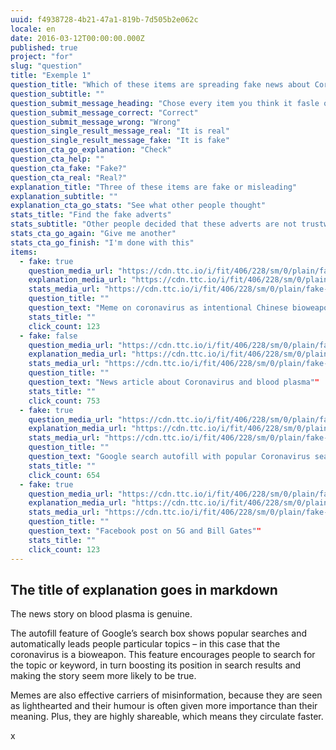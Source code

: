 ```yaml
---
uuid: f4938728-4b21-47a1-819b-7d505b2e062c
locale: en
date: 2016-03-12T00:00:00.000Z
published: true
project: "for"
slug: "question"
title: "Exemple 1"
question_title: "Which of these items are spreading fake news about Coronoavirus?"
question_subtitle: ""
question_submit_message_heading: "Chose every item you think it fasle or misleading"
question_submit_message_correct: "Correct"
question_submit_message_wrong: "Wrong"
question_single_result_message_real: "It is real"
question_single_result_message_fake: "It is fake"
question_cta_go_explanation: "Check"
question_cta_help: ""
question_cta_fake: "Fake?"
question_cta_real: "Real?"
explanation_title: "Three of these items are fake or misleading"
explanation_subtitle: ""
explanation_cta_go_stats: "See what other people thought"
stats_title: "Find the fake adverts"
stats_subtitle: "Other people decided that these adverts are not trustworthy"
stats_cta_go_again: "Give me another"
stats_cta_go_finish: "I'm done with this"
items:
  - fake: true
    question_media_url: "https://cdn.ttc.io/i/fit/406/228/sm/0/plain/fake-or-real-news-edition/Corona1.jpg"
    explanation_media_url: "https://cdn.ttc.io/i/fit/406/228/sm/0/plain/fake-or-real-news-edition/Corona1.jpg"
    stats_media_url: "https://cdn.ttc.io/i/fit/406/228/sm/0/plain/fake-or-real-news-edition/Corona1.jpg"
    question_title: ""
    question_text: "Meme on coronavirus as intentional Chinese bioweapon""
    stats_title: ""
    click_count: 123
  - fake: false
    question_media_url: "https://cdn.ttc.io/i/fit/406/228/sm/0/plain/fake-or-real-news-edition/corona2.png"
    explanation_media_url: "https://cdn.ttc.io/i/fit/406/228/sm/0/plain/fake-or-real-news-edition/corona2.png"
    stats_media_url: "https://cdn.ttc.io/i/fit/406/228/sm/0/plain/fake-or-real-news-edition/corona2.png"
    question_title: ""
    question_text: "News article about Coronavirus and blood plasma""
    stats_title: ""
    click_count: 753
  - fake: true
    question_media_url: "https://cdn.ttc.io/i/fit/406/228/sm/0/plain/fake-or-real-news-editioncorona3.jpg"
    explanation_media_url: "https://cdn.ttc.io/i/fit/406/228/sm/0/plain/fake-or-real-news-editioncorona3.jpg"
    stats_media_url: "https://cdn.ttc.io/i/fit/406/228/sm/0/plain/fake-or-real-news-editioncorona3.jpg"
    question_title: ""
    question_text: "Google search autofill with popular Coronavirus search terms""
    stats_title: ""
    click_count: 654
  - fake: true
    question_media_url: "https://cdn.ttc.io/i/fit/406/228/sm/0/plain/fake-or-real-news-edition/corona4.png"
    explanation_media_url: "https://cdn.ttc.io/i/fit/406/228/sm/0/plain/fake-or-real-news-edition/corona4.png"
    stats_media_url: "https://cdn.ttc.io/i/fit/406/228/sm/0/plain/fake-or-real-news-edition/corona4.png"
    question_title: ""
    question_text: "Facebook post on 5G and Bill Gates""
    stats_title: ""
    click_count: 123
---
```

## The title of explanation goes in markdown

The news story on blood plasma is genuine.

The autofill feature of Google’s search box shows popular searches and automatically leads people particular topics – in this case that the coronavirus is a bioweapon. This feature encourages people to search for the topic or keyword, in turn boosting its position in search results and making the story seem more likely to be true.

Memes are also effective carriers of misinformation, because they are seen as lighthearted and their humour is often given more importance than their meaning. Plus, they are highly shareable, which means they circulate faster. 

x
